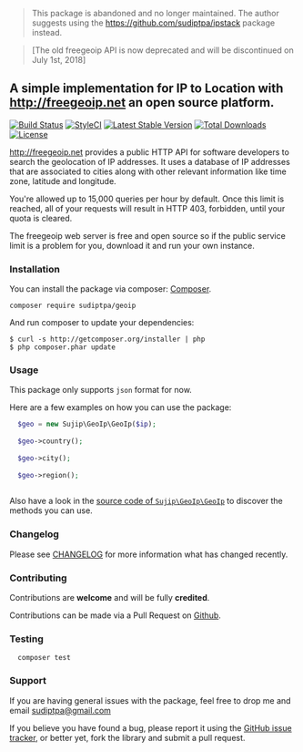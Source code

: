 > This package is abandoned and no longer maintained. The author suggests using the https://github.com/sudiptpa/ipstack package instead.

> [The old freegeoip API is now deprecated and will be discontinued on July 1st, 2018]

## A simple implementation for IP to Location with http://freegeoip.net an open source platform.

[![Build Status](https://travis-ci.org/sudiptpa/geoip.svg?branch=master)](https://travis-ci.org/sudiptpa/geoip)
[![StyleCI](https://styleci.io/repos/115319108/shield?branch=master)](https://styleci.io/repos/115319108)
[![Latest Stable Version](https://poser.pugx.org/sudiptpa/geoip/v/stable)](https://packagist.org/packages/sudiptpa/geoip)
[![Total Downloads](https://poser.pugx.org/sudiptpa/geoip/downloads)](https://packagist.org/packages/sudiptpa/geoip)
[![License](https://poser.pugx.org/sudiptpa/geoip/license)](https://packagist.org/packages/sudiptpa/geoip)

http://freegeoip.net provides a public HTTP API for software developers to search the geolocation of IP addresses. It uses a database of IP addresses that are associated to cities along with other relevant information like time zone, latitude and longitude.

You're allowed up to 15,000 queries per hour by default. Once this limit is reached, all of your requests will result in HTTP 403, forbidden, until your quota is cleared.

The freegeoip web server is free and open source so if the public service limit is a problem for you, download it and run your own instance.

### Installation

You can install the package via composer: [Composer](http://getcomposer.org/).

```
composer require sudiptpa/geoip
```

And run composer to update your dependencies:

    $ curl -s http://getcomposer.org/installer | php
    $ php composer.phar update

### Usage

This package only supports `json` format for now.

Here are a few examples on how you can use the package:

```php
  $geo = new Sujip\GeoIp\GeoIp($ip);
  
  $geo->country();
  
  $geo->city();
  
  $geo->region();
  
```
Also have a look in the [source code of `Sujip\GeoIp\GeoIp`](https://github.com/sudiptpa/geoip/blob/master/src/GeoIp.php) to discover the methods you can use.

### Changelog

Please see [CHANGELOG](https://github.com/sudiptpa/geoip/blob/master/CHANGELOG.md) for more information what has changed recently.

### Contributing

Contributions are **welcome** and will be fully **credited**.

Contributions can be made via a Pull Request on [Github](https://github.com/sudiptpa/geoip).



### Testing

```
  composer test
 ```

### Support

If you are having general issues with the package, feel free to drop me and email [sudiptpa@gmail.com](mailto:sudiptpa@gmail.com)

If you believe you have found a bug, please report it using the [GitHub issue tracker](https://github.com/sudiptpa/geoip/issues),
or better yet, fork the library and submit a pull request.
